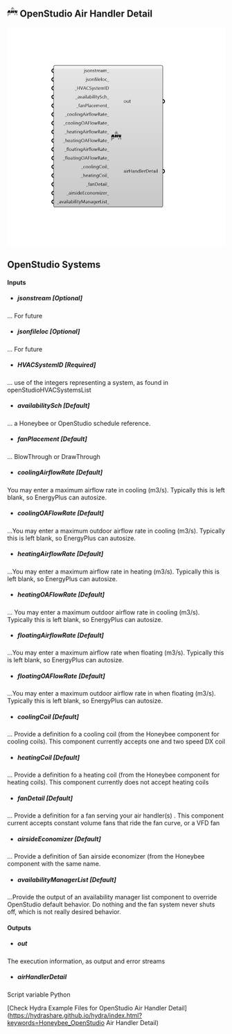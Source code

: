 ## ![](../../images/icons/OpenStudio_Air_Handler_Detail.png) OpenStudio Air Handler Detail

![](../../images/components/OpenStudio_Air_Handler_Detail.png)

OpenStudio Systems
 -
 

#### Inputs
* ##### jsonstream [Optional]
... For future
* ##### jsonfileloc [Optional]
... For future
* ##### HVACSystemID [Required]
... use of the integers representing a system, as found in openStudioHVACSystemsList
* ##### availabilitySch [Default]
... a Honeybee or OpenStudio schedule reference.
* ##### fanPlacement [Default]
... BlowThrough or DrawThrough
* ##### coolingAirflowRate [Default]
You may enter a maximum airflow rate in cooling (m3/s).  Typically this is left blank, so EnergyPlus can autosize.
* ##### coolingOAFlowRate [Default]
...You may enter a maximum outdoor airflow rate in cooling (m3/s).  Typically this is left blank, so EnergyPlus can autosize.
* ##### heatingAirflowRate [Default]
...You may enter a maximum airflow rate in heating (m3/s).  Typically this is left blank, so EnergyPlus can autosize.
* ##### heatingOAFlowRate [Default]
... You may enter a maximum outdoor airflow rate in cooling (m3/s).  Typically this is left blank, so EnergyPlus can autosize.
* ##### floatingAirflowRate [Default]
...You may enter a maximum airflow rate when floating (m3/s).  Typically this is left blank, so EnergyPlus can autosize.
* ##### floatingOAFlowRate [Default]
...You may enter a maximum outdoor airflow rate in when floating (m3/s).  Typically this is left blank, so EnergyPlus can autosize.
* ##### coolingCoil [Default]
... Provide a definition fo a cooling coil (from the Honeybee component for cooling coils).  This component currently accepts one and two speed DX coil
* ##### heatingCoil [Default]
... Provide a definition fo a heating coil (from the Honeybee component for heating coils).  This component currently does not accept heating coils
* ##### fanDetail [Default]
... Provide a definition for a fan serving your air handler(s) .  This component current accepts constant volume fans that ride the fan curve, or a VFD fan
* ##### airsideEconomizer [Default]
... Provide a definition of 5an airside economizer (from the Honeybee component with the same name.
* ##### availabilityManagerList [Default]
...Provide the output of an availability manager list component to override OpenStudio default behavior.  Do nothing and the fan system never shuts off, which is not really desired behavior.

#### Outputs
* ##### out
The execution information, as output and error streams
* ##### airHandlerDetail
Script variable Python


[Check Hydra Example Files for OpenStudio Air Handler Detail](https://hydrashare.github.io/hydra/index.html?keywords=Honeybee_OpenStudio Air Handler Detail)